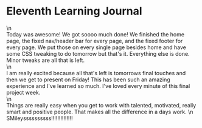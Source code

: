 # Eleventh Learning Journal  
\n  
Today was awesome! We got soooo much done! We finished the home page, the fixed nav/header bar for every page, and the fixed footer for every page. We put those on every single page besides home and have some CSS tweaking to do tomorrow but that's it. Everything else is done. Minor tweaks are all that is left.  
\n  
I am really excited because all that's left is tomorrows final touches and then we get to present on Friday! This has been such an amazing experience and I've learned so much. I've loved every minute of this final project week.  
\n  
Things are really easy when you get to work with talented, motivated, really smart and positive people. That makes all the difference in a days work.
\n  
SMileyssssssssss!!!!!!!!!!!!!!  
